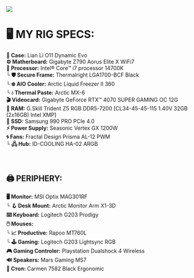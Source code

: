 <a href="https://github.com/ktsenovv?tab=repositories"><img src="https://raw.githubusercontent.com/ktsenovv/ktsenovv/refs/heads/main/cover.jpg"></a>

<h1>🖥️ MY RIG SPECS:</h1>
<b>🧰 Case:</b> Lian Li O11 Dynamic Evo<br />
<b>⚙️ Matherboard:</b> Gigabyte Z790 Aorus Elite X WiFi7<br />
<b>🔲 Processor:</b> Intel® Core™ i7 processor 14700K<br />
<b>└ 🛡️ Secure Frame:</b> Thermalright LGA1700-BCF Black<br />
<b>└ ❄️ AIO Cooler:</b> Arctic Liquid Freezer II 360<br />
<b>└ 💧 Thermal Paste:</b> Arctic MX-6 <br />
<b>🎬 Videocard:</b> Gigabyte GeForce RTX™ 4070 SUPER GAMING OC 12G<br />
<b>💾 RAM:</b> G.Skill Trident Z5 RGB DDR5-7200 [CL34-45-45-115 1.40V 32GB (2x16GB) Intel XMP]<br />
<b>💾 SSD:</b> Samsung 990 PRO PCIe 4.0<br />
<b>⚡ Power Supply:</b> Seasonic Vertex GX 1200W<br />
<b>🌀 Fans:</b> Fractal Design Prisma AL-12 PWM<br />
<b>└ 🖧 Hub:</b> ID-COOLING HA-02 ARGB<br />
<br /><br />
<h2>🖨️ PERIPHERY:</h2>
<b>🖥️ Monitor:</b> MSI Optix MAG301RF<br />
└ <b>🪝 Desk Mount:</b> Arctic Monitor Arm X1-3D<br />
<b>⌨️ Keyboard:</b> Logitech G203 Prodigy<br />
<b>🖱️ Mouses:</b><br />
<b>└ 📈 Productive:</b> Rapoo MT760L<br />
<b>└ 🕹️ Gaming:</b> Logitech G203 Lightsync RGB<br />
<b>🎮 Gaming Controler:</b> Playstation Dualshock 4 Wireless<br />
<b>🔊 Speakers:</b> Mars Gaming MS7<br />
<b>💺 Стол:</b> Carmen 7582 Black Ergonomic<br />

